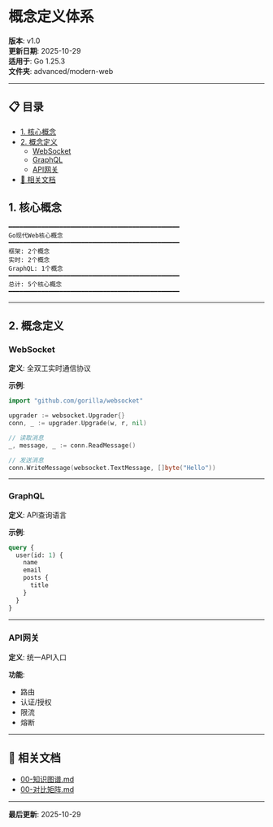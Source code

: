 ﻿# 概念定义体系

**版本**: v1.0  
**更新日期**: 2025-10-29  
**适用于**: Go 1.25.3  
**文件夹**: advanced/modern-web

---

## 📋 目录


- [1. 核心概念](#1-核心概念)
- [2. 概念定义](#2-概念定义)
  - [WebSocket](#websocket)
  - [GraphQL](#graphql)
  - [API网关](#api网关)
- [🔗 相关文档](#相关文档)

## 1. 核心概念

```text
━━━━━━━━━━━━━━━━━━━━━━━━━━━━━━━━━━━━━━━━━━━━━━━
Go现代Web核心概念
━━━━━━━━━━━━━━━━━━━━━━━━━━━━━━━━━━━━━━━━━━━━━━━
框架: 2个概念
实时: 2个概念
GraphQL: 1个概念
━━━━━━━━━━━━━━━━━━━━━━━━━━━━━━━━━━━━━━━━━━━━━━━
总计: 5个核心概念
━━━━━━━━━━━━━━━━━━━━━━━━━━━━━━━━━━━━━━━━━━━━━━━
```

---

## 2. 概念定义

### WebSocket

**定义**: 全双工实时通信协议

**示例**:
```go
import "github.com/gorilla/websocket"

upgrader := websocket.Upgrader{}
conn, _ := upgrader.Upgrade(w, r, nil)

// 读取消息
_, message, _ := conn.ReadMessage()

// 发送消息
conn.WriteMessage(websocket.TextMessage, []byte("Hello"))
```

---

### GraphQL

**定义**: API查询语言

**示例**:
```graphql
query {
  user(id: 1) {
    name
    email
    posts {
      title
    }
  }
}
```

---

### API网关

**定义**: 统一API入口

**功能**:
- 路由
- 认证/授权
- 限流
- 熔断

---

## 🔗 相关文档

- [00-知识图谱.md](./00-知识图谱.md)
- [00-对比矩阵.md](./00-对比矩阵.md)

---

**最后更新**: 2025-10-29

